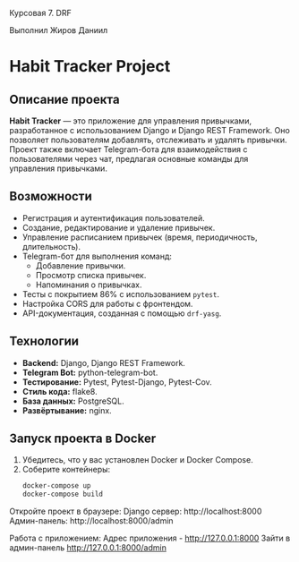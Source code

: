 Курсовая 7. DRF

Выполнил Жиров Даниил

# Habit Tracker Project

## Описание проекта

**Habit Tracker** — это приложение для управления привычками, 
разработанное с использованием Django и Django REST Framework. 
Оно позволяет пользователям добавлять, отслеживать и удалять привычки. 
Проект также включает Telegram-бота для взаимодействия с пользователями через чат, 
предлагая основные команды для управления привычками.

## Возможности
- Регистрация и аутентификация пользователей.
- Создание, редактирование и удаление привычек.
- Управление расписанием привычек (время, периодичность, длительность).
- Telegram-бот для выполнения команд:
  - Добавление привычки.
  - Просмотр списка привычек.
  - Напоминания о привычках.
- Тесты с покрытием 86% с использованием `pytest`.
- Настройка CORS для работы с фронтендом.
- API-документация, созданная с помощью `drf-yasg`.

## Технологии
- **Backend:** Django, Django REST Framework.
- **Telegram Bot:** python-telegram-bot.
- **Тестирование:** Pytest, Pytest-Django, Pytest-Cov.
- **Стиль кода:** flake8.
- **База данных:** PostgreSQL.
- **Развёртывание:** nginx.

## Запуск проекта в Docker

1. Убедитесь, что у вас установлен Docker и Docker Compose.
2. Соберите контейнеры:
   ```bash
   docker-compose up
   docker-compose build

Откройте проект в браузере:
Django сервер: http://localhost:8000
Админ-панель: http://localhost:8000/admin

Работа с приложением:
Адрес приложения - http://127.0.0.1:8000
Зайти в админ-панель http://127.0.0.1:8000/admin
